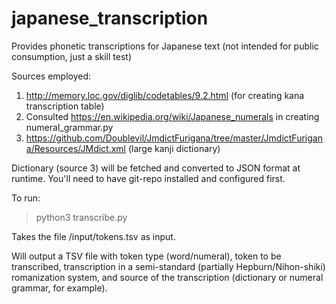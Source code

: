 # japanese_transcription
Provides phonetic transcriptions for Japanese text (not intended for public consumption, just a skill test)

Sources employed:
1.  http://memory.loc.gov/diglib/codetables/9.2.html (for creating kana transcription table)
2.  Consulted https://en.wikipedia.org/wiki/Japanese_numerals in creating numeral_grammar.py
3.  https://github.com/Doublevil/JmdictFurigana/tree/master/JmdictFurigana/Resources/JMdict.xml (large kanji dictionary)

Dictionary (source 3) will be fetched and converted to JSON format at runtime.  You'll need to have git-repo installed and configured first.

To run:

> python3 transcribe.py

Takes the file /input/tokens.tsv as input.

Will output a TSV file with token type (word/numeral), token to be transcribed, transcription in a semi-standard (partially Hepburn/Nihon-shiki) romanization system, and source of the transcription (dictionary or numeral grammar, for example).

